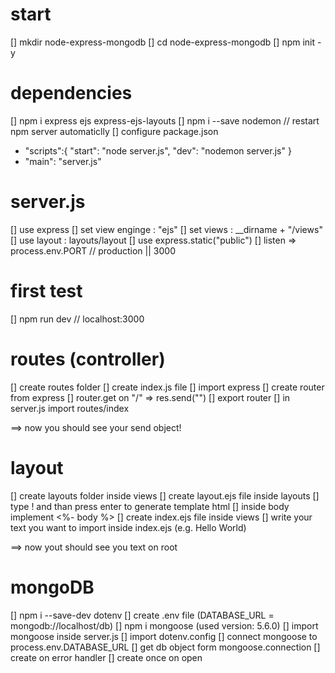 # start

[] mkdir node-express-mongodb
[] cd node-express-mongodb
[] npm init -y

# dependencies

[] npm i express ejs express-ejs-layouts
[] npm i --save nodemon // restart npm server automaticlly
[] configure package.json

- "scripts":{
  "start": "node server.js",
  "dev": "nodemon server.js"
  }
- "main": "server.js"

# server.js

[] use express
[] set view enginge : "ejs"
[] set views : \_\_dirname + "/views"
[] use layout : layouts/layout
[] use express.static("public")
[] listen => process.env.PORT // production
|| 3000

# first test

[] npm run dev // localhost:3000

# routes (controller)

[] create routes folder
[] create index.js file
[] import express
[] create router from express
[] router.get on "/" => res.send("")
[] export router
[] in server.js import routes/index

==> now you should see your send object!

# layout

[] create layouts folder inside views
[] create layout.ejs file inside layouts
[] type ! and than press enter to generate template html
[] inside body implement <%- body %>
[] create index.ejs file inside views
[] write your text you want to import inside index.ejs (e.g. Hello World)

==> now yout should see you text on root

# mongoDB

[] npm i --save-dev dotenv
[] create .env file (DATABASE_URL = mongodb://localhost/db)
[] npm i mongoose (used version: 5.6.0)
[] import mongoose inside server.js
[] import dotenv.config
[] connect mongoose to process.env.DATABASE_URL
[] get db object form mongoose.connection
[] create on error handler
[] create once on open
